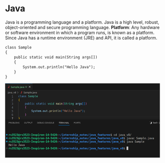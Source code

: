 # Java
Java is a programming language and a platform. Java is a high level, robust, object-oriented and secure programming language.
**Platform**: Any hardware or software environment in which a program runs, is known as a platform. Since Java has a runtime environment (JRE) and API, it is called a platform.

```
class Sample
{
	public static void main(String args[])
	{
		System.out.println("Hello Java");
	}
}
```
![Ouput](./Images/ouput.png)